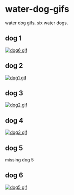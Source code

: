 # water-dog-gifs

water dog gifs. six water dogs.

## dog 1

[![dog6 gif](./dog6.gif)](./dog6.gif)

## dog 2

[![dog1 gif](./dog1.gif)](./dog1.gif)

## dog 3

[![dog2 gif](./dog2.gif)](./dog2.gif)

## dog 4

[![dog3 gif](./dog3.gif)](./dog3.gif)

## dog 5

missing dog 5

## dog 6

[![dog5 gif](./dog5.gif)](./dog5.gif)
